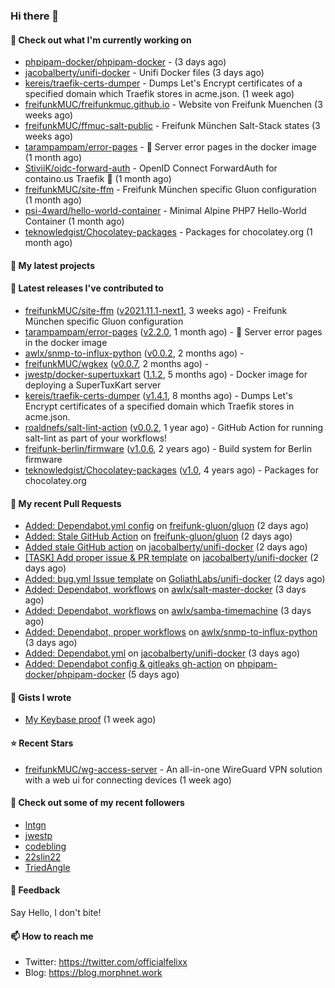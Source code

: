 ### Hi there 👋

#### 👷 Check out what I'm currently working on

- [phpipam-docker/phpipam-docker](https://github.com/phpipam-docker/phpipam-docker) -  (3 days ago)
- [jacobalberty/unifi-docker](https://github.com/jacobalberty/unifi-docker) - Unifi Docker files (3 days ago)
- [kereis/traefik-certs-dumper](https://github.com/kereis/traefik-certs-dumper) - Dumps Let&#39;s Encrypt certificates of a specified domain which Traefik stores in acme.json. (1 week ago)
- [freifunkMUC/freifunkmuc.github.io](https://github.com/freifunkMUC/freifunkmuc.github.io) - Website von Freifunk Muenchen (3 weeks ago)
- [freifunkMUC/ffmuc-salt-public](https://github.com/freifunkMUC/ffmuc-salt-public) - Freifunk München Salt-Stack states (3 weeks ago)
- [tarampampam/error-pages](https://github.com/tarampampam/error-pages) - :construction: Server error pages in the docker image (1 month ago)
- [StiviiK/oidc-forward-auth](https://github.com/StiviiK/oidc-forward-auth) - OpenID Connect ForwardAuth for containo.us Traefik 🔐 (1 month ago)
- [freifunkMUC/site-ffm](https://github.com/freifunkMUC/site-ffm) - Freifunk München specific Gluon configuration (1 month ago)
- [psi-4ward/hello-world-container](https://github.com/psi-4ward/hello-world-container) - Minimal Alpine PHP7 Hello-World Container (1 month ago)
- [teknowledgist/Chocolatey-packages](https://github.com/teknowledgist/Chocolatey-packages) - Packages for chocolatey.org (1 month ago)

#### 🌱 My latest projects


#### 🔭 Latest releases I've contributed to

- [freifunkMUC/site-ffm](https://github.com/freifunkMUC/site-ffm) ([v2021.11.1-next1](https://github.com/freifunkMUC/site-ffm/releases/tag/v2021.11.1-next1), 3 weeks ago) - Freifunk München specific Gluon configuration
- [tarampampam/error-pages](https://github.com/tarampampam/error-pages) ([v2.2.0](https://github.com/tarampampam/error-pages/releases/tag/v2.2.0), 1 month ago) - :construction: Server error pages in the docker image
- [awlx/snmp-to-influx-python](https://github.com/awlx/snmp-to-influx-python) ([v0.0.2](https://github.com/awlx/snmp-to-influx-python/releases/tag/v0.0.2), 2 months ago) - 
- [freifunkMUC/wgkex](https://github.com/freifunkMUC/wgkex) ([v0.0.7](https://github.com/freifunkMUC/wgkex/releases/tag/v0.0.7), 2 months ago) - 
- [jwestp/docker-supertuxkart](https://github.com/jwestp/docker-supertuxkart) ([1.1.2](https://github.com/jwestp/docker-supertuxkart/releases/tag/1.1.2), 5 months ago) - Docker image for deploying a SuperTuxKart server
- [kereis/traefik-certs-dumper](https://github.com/kereis/traefik-certs-dumper) ([v1.4.1](https://github.com/kereis/traefik-certs-dumper/releases/tag/v1.4.1), 8 months ago) - Dumps Let&#39;s Encrypt certificates of a specified domain which Traefik stores in acme.json.
- [roaldnefs/salt-lint-action](https://github.com/roaldnefs/salt-lint-action) ([v0.0.2](https://github.com/roaldnefs/salt-lint-action/releases/tag/v0.0.2), 1 year ago) - GitHub Action for running salt-lint as part of your workflows!
- [freifunk-berlin/firmware](https://github.com/freifunk-berlin/firmware) ([v1.0.6](https://github.com/freifunk-berlin/firmware/releases/tag/v1.0.6), 2 years ago) - Build system for Berlin firmware
- [teknowledgist/Chocolatey-packages](https://github.com/teknowledgist/Chocolatey-packages) ([v1.0](https://github.com/teknowledgist/Chocolatey-packages/releases/tag/v1.0), 4 years ago) - Packages for chocolatey.org

#### 🔨 My recent Pull Requests

- [Added: Dependabot.yml config](https://github.com/freifunk-gluon/gluon/pull/2335) on [freifunk-gluon/gluon](https://github.com/freifunk-gluon/gluon) (2 days ago)
- [Added: Stale GitHub Action](https://github.com/freifunk-gluon/gluon/pull/2334) on [freifunk-gluon/gluon](https://github.com/freifunk-gluon/gluon) (2 days ago)
- [Added stale GitHub action](https://github.com/jacobalberty/unifi-docker/pull/487) on [jacobalberty/unifi-docker](https://github.com/jacobalberty/unifi-docker) (2 days ago)
- [[TASK] Add proper issue &amp; PR template](https://github.com/jacobalberty/unifi-docker/pull/486) on [jacobalberty/unifi-docker](https://github.com/jacobalberty/unifi-docker) (2 days ago)
- [Added: bug.yml Issue template](https://github.com/GoliathLabs/unifi-docker/pull/2) on [GoliathLabs/unifi-docker](https://github.com/GoliathLabs/unifi-docker) (2 days ago)
- [Added: Dependabot, workflows](https://github.com/awlx/salt-master-docker/pull/1) on [awlx/salt-master-docker](https://github.com/awlx/salt-master-docker) (3 days ago)
- [Added: Dependabot, workflows](https://github.com/awlx/samba-timemachine/pull/11) on [awlx/samba-timemachine](https://github.com/awlx/samba-timemachine) (3 days ago)
- [Added: Dependabot, proper workflows](https://github.com/awlx/snmp-to-influx-python/pull/5) on [awlx/snmp-to-influx-python](https://github.com/awlx/snmp-to-influx-python) (3 days ago)
- [Added: Dependabot.yml](https://github.com/jacobalberty/unifi-docker/pull/484) on [jacobalberty/unifi-docker](https://github.com/jacobalberty/unifi-docker) (3 days ago)
- [Added: Dependabot config &amp; gitleaks gh-action](https://github.com/phpipam-docker/phpipam-docker/pull/14) on [phpipam-docker/phpipam-docker](https://github.com/phpipam-docker/phpipam-docker) (5 days ago)

#### 📓 Gists I wrote

- [My Keybase proof](https://gist.github.com/69863960a08efeb03ad576ccaf93d880) (1 week ago)

#### ⭐ Recent Stars

- [freifunkMUC/wg-access-server](https://github.com/freifunkMUC/wg-access-server) - An all-in-one WireGuard VPN solution with a web ui for connecting devices (1 week ago)

#### 👯 Check out some of my recent followers

- [lntgn](https://github.com/lntgn)
- [jwestp](https://github.com/jwestp)
- [codebling](https://github.com/codebling)
- [22slin22](https://github.com/22slin22)
- [TriedAngle](https://github.com/TriedAngle)

#### 💬 Feedback

Say Hello, I don't bite!

#### 📫 How to reach me

- Twitter: https://twitter.com/officialfelixx
- Blog: https://blog.morphnet.work